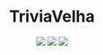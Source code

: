 <h1 align="center"> TriviaVelha </h1>

<p align="center">
<img src="https://img.shields.io/badge/status-finalizado-seagreen"/> <img src="https://img.shields.io/badge/release_date-march-gold"/> <img src="https://img.shields.io/badge/disponível_em-Terminal_MacOs_(swift)-honeydew"/>
</p>
